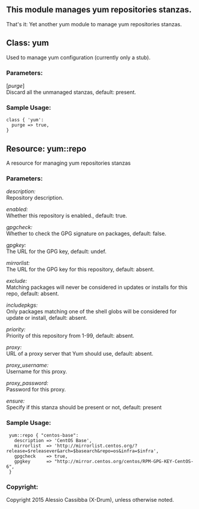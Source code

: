 ## This module manages yum repositories stanzas.
That's it: Yet another yum module to manage yum repositories stanzas.

## Class: yum
Used to manage yum configuration (currently only a stub).

### Parameters:
[*purge*]  
  Discard all the unmanaged stanzas, default: present.

### Sample Usage:
 ```puppet
 class { 'yum':
   purge => true,
 }
 ```
## Resource: yum::repo

A resource for managing yum repositories stanzas

### Parameters:
 *description:*  
   Repository description.

 *enabled:*  
   Whether this repository is enabled., default: true.

 *gpgcheck:*  
   Whether to check the GPG signature on packages, default: false.

 *gpgkey:*  
   The URL for the GPG key, default: undef.

 *mirrorlist:*  
    The URL for the GPG key for this repository, default: absent.

 *exclude:*  
   Matching packages will never be considered in updates or installs for this repo, default: absent.

 *includepkgs:*  
  Only packages matching one of the shell globs will be considered for update or install, default: absent.

 *priority:*  
   Priority of this repository from 1-99, default: absent.

 *proxy:*  
   URL of a proxy server that Yum should use, default: absent.

 *proxy_username:*  
   Username for this proxy.
 
 *proxy_password:*  
   Password for this proxy.

 *ensure:*  
   Specify if this stanza should be present or not, default: present

### Sample Usage:
```
 yum::repo { "centos-base":
   description => 'CentOS Base',
   mirrorlist  => 'http://mirrorlist.centos.org/?release=$releasever&arch=$basearch&repo=os&infra=$infra',
   gpgcheck    => true,
   gpgkey      => "http://mirror.centos.org/centos/RPM-GPG-KEY-CentOS-6",
 }
```

### Copyright:
Copyright 2015 Alessio Cassibba (X-Drum), unless otherwise noted.
